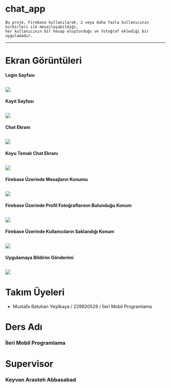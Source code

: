 # chat_app

    Bu proje, Firebase kullanılarak, 2 veya daha fazla kullanıcının birbirleri ile mesajlaşabildiği, 
    her kullanıcının bir hesap oluşturduğu ve fotoğraf eklediği bir uygulamadır. 

---

# Ekran Görüntüleri
#### Login Sayfası
![](./chatAppSS/login_screen.png)
---
#### Kayıt Sayfası
![](./chatAppSS/createAccount.png)
---
#### Chat Ekranı
![](./chatAppSS/chatscreen.png)
---
#### Koyu Temalı Chat Ekranı
![](./chatAppSS/chatscreen_darkMode.png)
---
#### Firebase Üzerinde Mesajların Konumu
![](./chatAppSS/kayitOlAlert.png)
---
#### Firebase Üzerinde Profil Fotoğraflarının Bulunduğu Konum
![](./chatAppSS/Firebase_profilePictures.png)
---
#### Firebase Üzerinde Kullanıcıların Saklandığı Konum
![](./chatAppSS/Firebase_users.png)
---
#### Uygulamaya Bildirim Gönderimi
![](./chatAppSS/notification.png)
---

# Takım Üyeleri
- Mustafa Batuhan Yeşilkaya / 229920529 /  İleri Mobil Programlama

# Ders Adı
### İleri Mobil Programlama

# Supervisor
### Keyvan Arasteh Abbasabad
